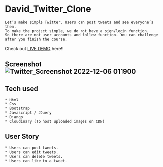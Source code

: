 # David_Twitter_Clone

```
Let’s make simple Twitter. Users can post tweets and see everyone’s them.
To make the project simple, we do not have a sign/login function.
So there are not user accounts and follow function. You can challenge after you finish the course.
```
Check out [LIVE DEMO](https://DavidTwitterClone.david-mm3.repl.co) here!!
## Screenshot![Twitter_Screenshot 2022-12-06 011900](https://user-images.githubusercontent.com/115600734/205847239-0e8f328a-6afc-4a4a-b591-b021b617657f.png)

## Tech used
```
* Html
* Css
* Bootstrap
* Javascript / JQuery
* Django
* Cloudinary (To host uploaded images on CDN)
```
## User Story
```
* Users can post tweets.
* Users can edit tweets.
* Users can delete tweets.
* Users can like to a tweet.
```
